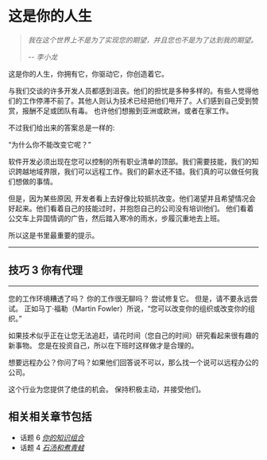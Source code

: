 # 这是你的人生

> _我在这个世界上不是为了实现您的期望，并且您也不是为了达到我的期望。_
>
> _-- 李小龙_


这是你的人生，你拥有它，你驱动它，你创造着它。

与我们交谈的许多开发人员都感到沮丧。他们的担忧是多种多样的。有些人觉得他们的工作停滞不前了。其他人则认为技术已经把他们甩开了。人们感到自己受到赞赏，报酬不足或团队有毒。 也许他们想搬到亚洲或欧洲，或者在家工作。

不过我们给出来的答案总是一样的:

“为什么你不能改变它呢？”

软件开发必须出现在您可以控制的所有职业清单的顶部。我们需要技能，我们的知识跨越地域界限，我们可以远程工作。我们的薪水还不错。我们真的可以做任何我们想做的事情。

但是，因为某些原因, 开发者看上去好像比较抵抗改变。他们渴望并且希望情况会好起来。他们看着自己的技能过时，并抱怨自己的公司没有培训他们。 他们看着公交车上异国情调的广告，然后踏入寒冷的雨水，步履沉重地去上班。

所以这是书里最重要的提示。

---
## 技巧 3 你有代理
---

您的工作环境糟透了吗？ 你的工作很无聊吗？ 尝试修复它。 但是，请不要永远尝试。 正如马丁·福勒（Martin Fowler）所说，“您可以改变你的组织或改变你的组织。”

如果技术似乎正在让您无法追赶，请花时间（您自己的时间）研究看起来很有趣的新事物。 您是在投资自己，所以在下班时这样做才是合理的。

想要远程办公？你问了吗？如果他们回答说不可以，那么找一个说可以远程办公的公司。

这个行业为您提供了绝佳的机会。 保持积极主动，并接受他们。

## 相关相关章节包括

- 话题 6 [_你的知识组合_](./你的知识组合.md)
- 话题 4 [_石汤和煮青蛙_](./石汤和煮青蛙.md)
